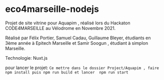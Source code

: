 # eco4marseille-nodejs
Projet de site vitrine pour Aquapim , réalisé lors du Hackaton CODE4MARSEILLE au Vélodrome en Novembre 2021.

Réalisé par Félix Portier, Samuel Cadau, Guillaume Bleyer, étudiants en 3ème année à Epitech Marseille et Samir Soogun , étudiant à simplon Marseille.

Technologie: Nuxt.js

pour lancer le projet: ``` Ce mettre dans le dossier Project/Aquapim ,
                            faire npm install puis npm run build
                          et lancer  npm run start ```
